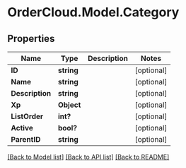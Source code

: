 # OrderCloud.Model.Category
## Properties

Name | Type | Description | Notes
------------ | ------------- | ------------- | -------------
**ID** | **string** |  | [optional] 
**Name** | **string** |  | [optional] 
**Description** | **string** |  | [optional] 
**Xp** | **Object** |  | [optional] 
**ListOrder** | **int?** |  | [optional] 
**Active** | **bool?** |  | [optional] 
**ParentID** | **string** |  | [optional] 

[[Back to Model list]](../README.md#documentation-for-models) [[Back to API list]](../README.md#documentation-for-api-endpoints) [[Back to README]](../README.md)

